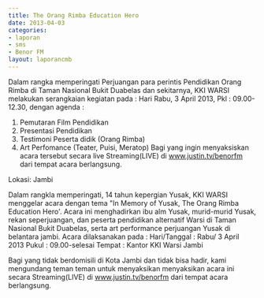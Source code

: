 ```yaml
---
title: The Orang Rimba Education Hero
date: 2013-04-03
categories:
- laporan
- sms
- Benor FM
layout: laporancmb
---
```


Dalam rangka memperingati Perjuangan para perintis Pendidikan Orang Rimba di Taman Nasional Bukit Duabelas dan sekitarnya, KKI WARSI melakukan serangkaian kegiatan pada :
Hari Rabu, 3 April 2013, Pkl : 09.00-12.30, dengan agenda :
1.	Pemutaran Film Pendidikan
2.	Presentasi Pendidikan
3.	Testimoni Peserta didik (Orang Rimba)
4.	Art Perfomance (Teater, Puisi, Meratop)
Bagi yang ingin menyaksiskan acara tersebut secara live Streaming(LIVE) di www.justin.tv/benorfm dari tempat acara berlangsung.

Lokasi: Jambi

Dalam rangkla memperingati, 14 tahun kepergian Yusak, KKI WARSI menggelar acara dengan tema "In Memory of Yusak, The Orang Rimba Education Hero'. Acara ini menghadirkan ibu alm Yusak, murid-murid Yusak, rekan seperjuangan, dan peserta pendidikan alternatif Warsi di Taman Nasional Bukit Duabelas, serta art performance perjuangan Yusak di belantara jambi. Acara dilaksanakan pada :
Hari/Tanggal : Rabu/ 3 April 2013
Pukul : 09.00-selesai
Tempat : Kantor KKI Warsi Jambi

Bagi yang tidak berdomisili di Kota Jambi dan tidak bisa hadir, kami mengundang teman teman untuk menyaksikan menyaksikan acara ini secara Streaming(LIVE) di www.justin.tv/benorfm dari tempat acara berlangsung.
